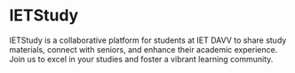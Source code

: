 # IETStudy
IETStudy is a collaborative platform for students at IET DAVV to share study materials, connect with seniors, and enhance their academic experience. Join us to excel in your studies and foster a vibrant learning community.
